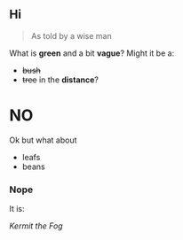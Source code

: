 ## Hi

> As told by a wise man

What is **green** and a bit **vague**?
Might it be a:
- ~~bush~~ 
- ~~tree~~ in the **distance**?

# NO

Ok but what about
* leafs
* beans

### Nope
It is:

*Kermit the Fog*
